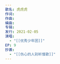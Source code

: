 ```yaml
---
歌名: 虎虎虎
作词: 
作曲: 
编曲: 
专辑: 
发行: 2021-02-05
演唱:
  - "[[优秀少年团]]"
EP: 9
抄袭: 
  - "[[伤心的人别听慢歌]]"
---
```

